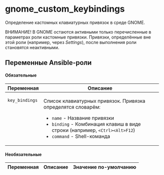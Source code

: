 # gnome_custom_keybindings

Определение кастомных клавиатурных привязок в среде GNOME.

ВНИМАНИЕ! В GNOME остаются активными только перечисленные в параметрах роли кастомные привязки.
Привязки, определённые вне этой роли (например, через _Settings_), после выполнения роли становятся
неактивными.

## Переменные Ansible-роли

#### Обязательные

<table>
<thead>
<th>
Переменная
</th>
<th>
Описание
</th>
<tr>
</thead>
<tbody>
<td valign="top">

`key_bindings`

</td>
<td valign="top">

Список клавиатурных привязок. Привязка определятся словарём:

* `name` - Название привязки
* `binding` - Комбинация клавиш в виде строки (например, `<Ctrl><Alt>F12`)
* `command` - Shell-команда

</td>
</tr>
</tbody>
</table>


#### Необязательные

| Переменная | Описание | Значение по-умолчанию |
| --- | --- | --- |

